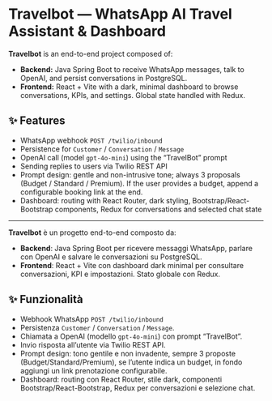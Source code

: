 # Travelbot — WhatsApp AI Travel Assistant & Dashboard

**Travelbot** is an end-to-end project composed of:

- **Backend:** Java Spring Boot to receive WhatsApp messages, talk to OpenAI, and persist conversations in PostgreSQL.
- **Frontend:** React + Vite with a dark, minimal dashboard to browse conversations, KPIs, and settings. Global state handled with Redux.

## ✨ Features

- WhatsApp webhook `POST /twilio/inbound`
- Persistence for `Customer` / `Conversation` / `Message`
- OpenAI call (model `gpt-4o-mini`) using the “TravelBot” prompt
- Sending replies to users via Twilio REST API
- Prompt design: gentle and non-intrusive tone; always 3 proposals (Budget / Standard / Premium). If the user provides a budget, append a configurable booking link at the end.
- Dashboard: routing with React Router, dark styling, Bootstrap/React-Bootstrap components, Redux for conversations and selected chat state

---

**Travelbot** è un progetto end-to-end composto da:

- **Backend**: Java Spring Boot per ricevere messaggi WhatsApp, parlare con OpenAI e salvare le conversazioni su PostgreSQL.
- **Frontend**: React + Vite con dashboard dark minimal per consultare conversazioni, KPI e impostazioni. Stato globale con Redux.

## ✨ Funzionalità

- Webhook WhatsApp `POST /twilio/inbound`
- Persistenza `Customer` / `Conversation` / `Message`.
- Chiamata a OpenAI (modello `gpt-4o-mini`) con prompt “TravelBot”.
- Invio risposta all’utente via Twilio REST API.
- Prompt design: tono gentile e non invadente, sempre 3 proposte (Budget/Standard/Premium), se l’utente indica un budget, in fondo aggiungi un link prenotazione configurabile.
- Dashboard: routing con React Router, stile dark, componenti Bootstrap/React-Bootstrap, Redux per conversazioni e selezione chat.
